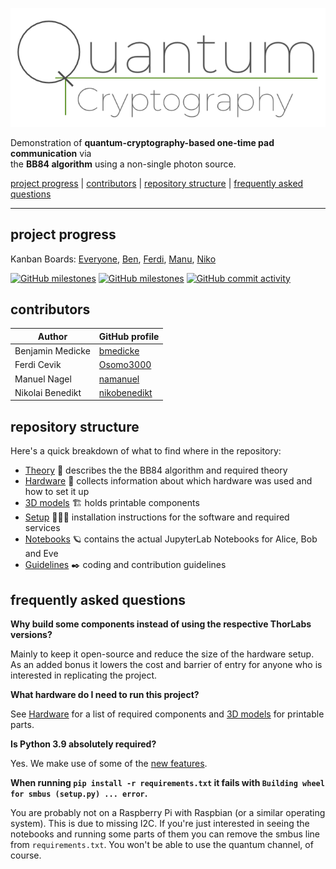 ![quantum cryptography logo](media/logo-00.png)

Demonstration of **quantum-cryptography-based one-time pad communication** via<br>the **BB84 algorithm** using a non-single photon source.

[project progress](#project-progress) | [contributors](#contributors) | [repository structure](#repository-structure) | [frequently asked questions](#frequently-asked-questions)

---

## project progress

Kanban Boards:  [Everyone](https://github.com/bmedicke/quantum_cryptography/projects/1?fullscreen=true), [Ben](https://github.com/bmedicke/quantum_cryptography/projects/1?fullscreen=true&card_filter_query=assignee%3Abmedicke), [Ferdi](https://github.com/bmedicke/quantum_cryptography/projects/1?fullscreen=true&card_filter_query=assignee%3Aosomo3000), [Manu](https://github.com/bmedicke/quantum_cryptography/projects/1?fullscreen=true&card_filter_query=assignee%3Anamanuel), [Niko](https://github.com/bmedicke/quantum_cryptography/projects/1?fullscreen=true&card_filter_query=assignee%3Anikobenedikt)

[![GitHub milestones](https://img.shields.io/github/milestones/open/bmedicke/quantum_cryptography)](https://github.com/bmedicke/quantum_cryptography/milestones?state=open)
[![GitHub milestones](https://img.shields.io/github/milestones/closed/bmedicke/quantum_cryptography)](https://github.com/bmedicke/quantum_cryptography/milestones?state=closed)
[![GitHub commit activity](https://img.shields.io/github/commit-activity/w/bmedicke/quantum_cryptography?style=flat-square)](https://github.com/bmedicke/quantum_cryptography/graphs/contributors)

## contributors

| Author           | GitHub profile                                  |
|------------------|-------------------------------------------------|
| Benjamin Medicke | [bmedicke](https://github.com/bmedicke)         |
| Ferdi Cevik      | [Osomo3000](https://github.com/Osomo3000)       |
| Manuel Nagel     | [namanuel](https://github.com/namanuel)         |
| Nikolai Benedikt | [nikobenedikt](https://github.com/nikobenedikt) |

## repository structure

Here's a quick breakdown of what to find where in the repository:

* [Theory](markdown/theory.md) 💭 describes the the BB84 algorithm and required theory
* [Hardware](markdown/hardware.md) 🔭 collects information about which hardware was used and how to set it up
* [3D models](3d-models) 🏗️ holds printable components
* [Setup](markdown/setup.md) 🧑🏻‍💻 installation instructions for the software and required services
* [Notebooks](notebooks) 🪐 contains the actual JupyterLab Notebooks for Alice, Bob and Eve
* [Guidelines](markdown/guidelines.md) ✒️  coding and contribution guidelines

## frequently asked questions

**Why build some components instead of using the respective ThorLabs versions?**

Mainly to keep it open-source and reduce the size of the hardware setup. As an added bonus it lowers the cost and barrier of entry for anyone who is interested in replicating the project.

**What hardware do I need to run this project?**

See [Hardware](markdown/hardware.md) for a list of required components and [3D models](3d-models) for printable parts.

**Is Python 3.9 absolutely required?**

Yes. We make use of some of the [new features](https://docs.python.org/3/whatsnew/3.9.html).

**When running `pip install -r requirements.txt` it fails with `Building wheel for smbus (setup.py) ... error`.**

You are probably not on a Raspberry Pi with Raspbian (or a similar operating system). This is due to missing I2C. If you're just interested in seeing the notebooks and running some parts of them you can remove the smbus line from `requirements.txt`. You won't be able to use the quantum channel, of course.
